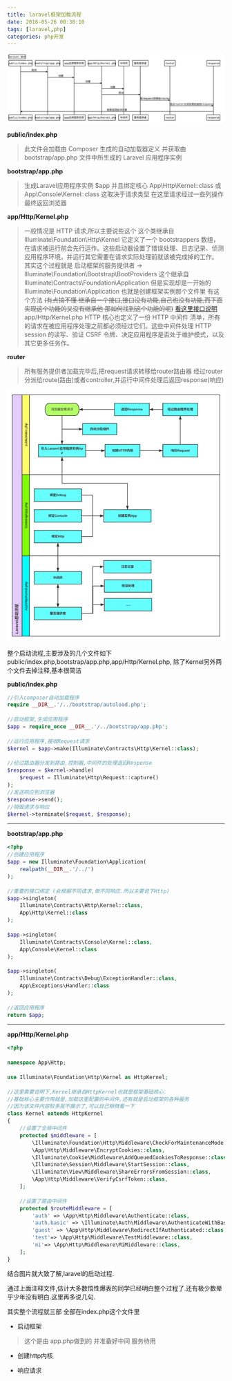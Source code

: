 ```yaml
---
title: laravel框架加载流程
date: 2016-05-26 00:30:10
tags: [laravel,php]
categories: php开发
---
```



![启动流程](/image/16-5/bootstrap.svg)

<!--more-->

**public/index.php**
>此文件会加载由 Composer 生成的自动加载器定义
并获取由 bootstrap/app.php 文件中所生成的 Laravel 应用程序实例

**bootstrap/app.php**
>生成Laravel应用程序实例 $app
并且绑定核心 App\Http\Kernel::class 或 App\Console\Kernel::class
这取决于请求类型 在这里请求经过一些列操作 最终返回浏览器

**app/Http/Kernel.php**
>一般情况是 HTTP 请求,所以主要说些这个
这个类继承自 Illuminate\Foundation\Http\Kernel 它定义了一个 bootstrappers 数组，在请求被运行前会先行运作。这些启动器设置了错误处理、日志记录、侦测应用程序环境，并运行其它需要在请求实际处理前就该被完成掉的工作。
其实这个过程就是 启动框架的服务提供者 -> Illuminate\Foundation\Bootstrap\BootProviders  这个继承自 Illuminate\Contracts\Foundation\Application  但是实现却是一开始的 Illuminate\Foundation\Application 也就是创建框架实例那个文件里 有这个方法 ~~(有点搞不懂 继承自一个接口,接口没有功能,自己也没有功能,而下面实现这个功能的又没有继承他 那如何找到这个功能的呢)~~ [看这里接口说明](http://elickzhao.github.io/2016/05/%E7%8E%B0%E4%BB%A3%20PHP%20%E6%96%B0%E7%89%B9%E6%80%A7%E7%B3%BB%E5%88%97%20%E2%80%94%E2%80%94%20%E5%96%84%E7%94%A8%E6%8E%A5%E5%8F%A3/#more)
app/Http/Kernel.php
HTTP 核心也定义了一份 HTTP 中间件 清单，所有的请求在被应用程序处理之前都必须经过它们。这些中间件处理 HTTP session 的读写、验证 CSRF 令牌、决定应用程序是否处于维护模式，以及其它更多任务作。

**router**
>所有服务提供者加载完毕后,把request请求转移给router路由器
经过router分派给route(路由)或者controller,并运行中间件处理后返回response(响应)



![启动流程](/image/16-5/2.svg)

整个启动流程,主要涉及的几个文件如下
public/index.php,bootstrap/app.php,app/Http/Kernel.php,
除了Kernel另外两个文件去掉注释,基本很简洁

**public/index.php**
```php
//引入composer自动加载程序
require __DIR__.'/../bootstrap/autoload.php';

//启动框架,生成应用程序
$app = require_once __DIR__.'/../bootstrap/app.php';

//运行应用程序,接收Request请求
$kernel = $app->make(Illuminate\Contracts\Http\Kernel::class);

//经过路由器分发到路由,控制器,中间件的处理返回Response
$response = $kernel->handle(
    $request = Illuminate\Http\Request::capture()
);
//发送响应到浏览器
$response->send();
//销毁请求与响应
$kernel->terminate($request, $response);
```

----------

**bootstrap/app.php**
```php
<?php
//创建应用程序
$app = new Illuminate\Foundation\Application(
    realpath(__DIR__.'/../')
);

//重要的接口绑定 (会根据不同请求,做不同响应.所以主要说下Http)
$app->singleton(
    Illuminate\Contracts\Http\Kernel::class,
    App\Http\Kernel::class
);

$app->singleton(
    Illuminate\Contracts\Console\Kernel::class,
    App\Console\Kernel::class
);

$app->singleton(
    Illuminate\Contracts\Debug\ExceptionHandler::class,
    App\Exceptions\Handler::class
);

//返回应用程序
return $app;

```

----------

**app/Http/Kernel.php**

```php
<?php

namespace App\Http;

use Illuminate\Foundation\Http\Kernel as HttpKernel;

//这里需要说明下,Kernel继承自HttpKernel也就是框架基础核心.
//基础核心主要作用就是,加载这里配置的中间件,还有就是启动框架的各种服务
//因为该文件内容较多就不展示了,可以自己稍微看一下
class Kernel extends HttpKernel
{
    //设置了全局中间件
    protected $middleware = [
        \Illuminate\Foundation\Http\Middleware\CheckForMaintenanceMode::class,
        \App\Http\Middleware\EncryptCookies::class,
        \Illuminate\Cookie\Middleware\AddQueuedCookiesToResponse::class,
        \Illuminate\Session\Middleware\StartSession::class,
        \Illuminate\View\Middleware\ShareErrorsFromSession::class,
        \App\Http\Middleware\VerifyCsrfToken::class,
    ];

    //设置了路由中间件
    protected $routeMiddleware = [
        'auth' => \App\Http\Middleware\Authenticate::class,
        'auth.basic' => \Illuminate\Auth\Middleware\AuthenticateWithBasicAuth::class,
        'guest' => \App\Http\Middleware\RedirectIfAuthenticated::class,
        'test'=> \App\Http\Middleware\TestMiddleware::class,
        'mi'=> \App\Http\Middleware\MiMiddleware::class,
    ];
}
```
结合图片就大致了解,laravel的启动过程.

通过上面注释文件,估计大多数悟性爆表的同学已经明白整个过程了.还有极少数晕乎少年没有明白.这里再多说几句.

其实整个流程就三部 全部在index.php这个文件里

- 启动框架
>这个是由 app.php做到的 并准备好中间 服务待用

- 创建http内核

-  响应请求